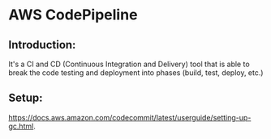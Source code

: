 # AWS CodePipeline
## Introduction:
It's a CI and CD (Continuous Integration and Delivery) tool that is able to break the code testing and deployment into phases (build, test, deploy, etc.)
## Setup:
https://docs.aws.amazon.com/codecommit/latest/userguide/setting-up-gc.html.